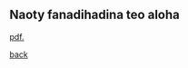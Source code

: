 ## Naoty fanadihadina teo aloha

<a href="https://github.com/tabilaocov/ady_cov/blob/master/naoty/Modely%20seir.pdf">pdf.</a>

<!--
<a href="https://github.com/mrc-ide/global-lmic-reports/blob/master/combined_reports.pdf">here</a>
-->
[back](./)
